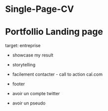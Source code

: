 # Single-Page-CV
# Portfollio  Landing page


target: entreprise 
- showcase my result
- storytelling
- facilement contacter - call to action cal.com
- footer


- avoir un compte twitter
- avoir un pseudo